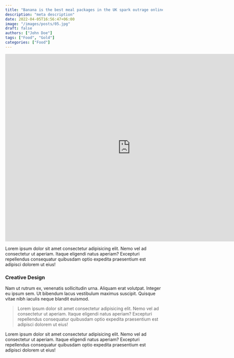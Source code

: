 ```yaml
---
title: "Banana is the best meal packages in the UK spark outrage online"
description: "meta description"
date: 2022-04-05T16:56:47+06:00
image: "/images/posts/05.jpg"
draft: false
authors: ["John Doe"]
tags: ["Food", "Gold"]
categories: ["Food"]
---
```


<iframe src="https://calendar.google.com/calendar/embed?src=stuartmrawnsley%40gmail.com&ctz=Pacific%2FAuckland" style="border: 0" width="800" height="600" frameborder="0" scrolling="no"></iframe>

Lorem ipsum dolor sit amet consectetur adipisicing elit. Nemo vel ad consectetur ut aperiam. Itaque eligendi natus aperiam? Excepturi repellendus consequatur quibusdam optio expedita praesentium est adipisci dolorem ut eius!

### Creative Design

Nam ut rutrum ex, venenatis sollicitudin urna. Aliquam erat volutpat. Integer eu ipsum sem. Ut bibendum lacus vestibulum maximus suscipit. Quisque vitae nibh iaculis neque blandit euismod.

> Lorem ipsum dolor sit amet consectetur adipisicing elit. Nemo vel ad consectetur ut aperiam. Itaque eligendi natus aperiam? Excepturi repellendus consequatur quibusdam optio expedita praesentium est adipisci dolorem ut eius!

Lorem ipsum dolor sit amet consectetur adipisicing elit. Nemo vel ad consectetur ut aperiam. Itaque eligendi natus aperiam? Excepturi repellendus consequatur quibusdam optio expedita praesentium est adipisci dolorem ut eius!
